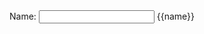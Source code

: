 <html ng-app>
<head><title></title></head>
<body>
<div class="container"> Name: <input type="text" ng-model="name"/> {{name}}</div>
<script src="angular/angular.js"></script>
</body>
</html>
